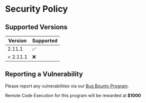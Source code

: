 # Security Policy

## Supported Versions

| Version  | Supported          |
| -------- | ------------------ |
| 2.11.1   | :white_check_mark: |
| < 2.11.1 | :x:                |

## Reporting a Vulnerability

Please report any vulnerabilities via our [Bug Bounty Program](https://bugcrowd.com/owaspzap).

Remote Code Execution for this program will be rewarded at __$1000__
